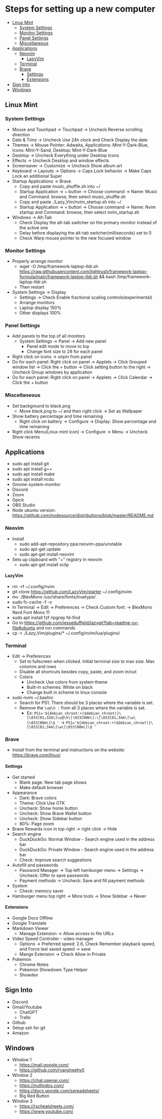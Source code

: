 # Steps for setting up a new computer

<!-- mtoc-start -->

* [Linux Mint](#linux-mint)
  * [System Settings](#system-settings)
  * [Monitor Settings](#monitor-settings)
  * [Panel Settings](#panel-settings)
  * [Miscellaneous](#miscellaneous)
* [Applications](#applications)
  * [Neovim](#neovim)
    * [LazyVim](#lazyvim)
  * [Terminal](#terminal)
  * [Brave](#brave)
    * [Settings](#settings)
    * [Extensions](#extensions)
* [Sign Into](#sign-into)
* [Windows](#windows)

<!-- mtoc-end -->

## Linux Mint

### System Settings
- Mouse and Touchpad -> Touchpad -> Uncheck Reverse scrolling direction
- Date & Time -> Uncheck Use 24h clock and Check Display the date
- Themes -> Mouse Pointer: Adwaita, Applications: Mint-Y-Dark-Blue, Icons: Mint-Y-Sand, Desktop: Mint-Y-Dark-Blue
- Desktop -> Uncheck Everything under Desktop Icons
- Effects -> Uncheck Desktop and window effects
- Screensaver -> Customize -> Uncheck Show album art
- Keyboard -> Layouts -> Options -> Caps Lock behavior -> Make Caps Lock an additional Super
- Startup Applications -> Brave
	- Copy and paste music_shuffle.sh into ~/
	- Startup Application -> + button -> Choose command -> Name: Music and Command: browse, then select music_shuffle.sh
	- Copy and paste ./Lazy_Vim/nvim_startup.sh into ~/
	- Startup Application -> + button -> Choose command -> Name: Nvim startup and Command: browse, then select nvim_startup.sh
- Windows -> Alt-Tab
  - Check Display the alt-tab switcher on the primary monitor instead of the active one
  - Delay before displaying the alt-tab switcher(milliseconds) set to 0
  - Check Warp mouse pointer to the new focused window

### Monitor Settings
- Properly arrange monitor
	- wget -O /tmp/framework-laptop-tldr.sh https://raw.githubusercontent.com/lightrush/framework-laptop-formula/main/framework-laptop-tldr.sh && bash /tmp/framework-laptop-tldr.sh
	- Then restart
- System Settings -> Display
	- Settings -> Check Enable fractional scaling controls(experimental)
	- Arrange monitors
	- Laptop display 150%
	- Other displays 100%

### Panel Settings
- Add panels to the top of all monitors
	- System Settings -> Panel -> Add new panel
		- Panel edit mode to move to top
		- Change font size to 28 for each panel
- Right click on icons -> unpin from panel
- Do for each panel: Right click on panel -> Applets -> Click Grouped window list -> Click the + button -> Click setting button to the right -> Uncheck Group windows by application
- Do for each panel: Right click on panel -> Applets -> Click Calendar -> Click the + button

### Miscellaneous
- Set background to black.png
	- Move black.png to ~/ and then right click -> Set as Wallpaper
- Show battery percentage and time remaining
	- Right click on battery -> Configure -> Display: Show percentage and time remaining
- Right click Menu(Linux mint icon) -> Configure -> Menu -> Uncheck Show recents

## Applications
- sudo apt install git
- sudo apt install g++
- sudo apt install make
- sudo apt install ncdu
- Gnome-system-monitor
- Discord
- Zoom
- Gpick
- OBS Studio
- Node ubuntu version: https://github.com/nodesource/distributions/blob/master/README.md

### Neovim
- Install
	- sudo add-apt-repository ppa:neovim-ppa/unstable
	- sudo apt-get update
	- sudo apt-get install neovim
- Sets up clipboard with "+" registry in neovim
	- sudo apt-get install xclip

#### LazyVim
- rm -rf ~/.config/nvim
- git clone https://github.com/LazyVim/starter ~/.config/nvim
- mv ./BlexMono /usr/share/fonts/truetype/
- sudo fc-cache -f -v
- In Terminal -> Edit -> Preferences -> Check Custom font: -> BlexMono Nerd Font Mono 11
- sudo apt install fzf ripgrep fd-find
- Go to https://github.com/jesseduffield/lazygit?tab=readme-ov-file#ubuntu and run commands
- cp -r ./Lazy_Vim/plugins/* ~/.config/nvim/lua/plugins/

### Terminal
- Edit -> Preferences
	- Set to fullscreen when clicked. Initial terminal size to max size. Max columns and rows
	- Disable all shortcuts besides copy, paste, and zoom in/out
	- Colors
		- Uncheck Use colors from system theme
		- Built-in schemes: White on black
		- Change built in scheme to linux console
- sudo nvim ~/.bashrc
  - Search for PS1. There should be 3 places where the variable is set.
  - Remove the `\u@\h :` from all 3 places where the variable is set.
    - Ex: `PS1='${debian_chroot:+($debian_chroot)}\[\033[01;32m\]\u@\h\[\033[00m\]:\[\033[01;34m\]\w\[\033[00m\]\$ '` -> `PS1='${debian_chroot:+($debian_chroot)}\[\033[01;34m\]\w\[\033[00m\]\$ '`

### Brave
- Install from the terminal and instructions on the website: https://brave.com/linux/

#### Settings
- Get started
	- Blank page: New tab page shows
	- Make default browser
- Appearance
	- Dark: Brave colors
	- Theme: Click Use GTK
	- Uncheck: Show home button
	- Uncheck: Show Brave Wallet button
	- Uncheck: Show Sidebar button
	- 80%: Page zoom
- Brave Rewards icon in top right -> right click -> Hide
- Search engine
	- DuckDuckGo: Normal Window - Search engine used in the address bar
	- DuckDuckGo: Private Window - Search engine used in the address bar
	- Check: Improve search suggestions
- Autofill and passwords
	- Password Manager -> Top left hamburger menu -> Settings -> Uncheck: Offer to save passwords
	- Payment methods -> Uncheck: Save and fill payment methods
- System
	- Check: memory saver
- Hamburger menu top right -> More tools -> Show Sidebar -> Never

#### Extensions
- Google Docs Offline
- Google Translate
- Markdown Viewer
	- Manage Extension -> Allow access to file URLs
- Video Speed Controller - video manager
	- Options -> Preferred speed: 2.6, Check Remember playback speed, and Force last saved speed -> save
	- Mange Extension -> Check Allow in Private
- Pokemon
	- Chrome Notes
	- Pokemon Showdown Type Helper
	- Showdex

## Sign Into
- Discord
- Gmail/Youtube
	- ChatGPT
	- Trello
- Github
- Setup ssh for git
- Amazon

## Windows
- Window 1
	- https://mail.google.com/
	- https://github.com/ryansheehy0
- Window 2
	- https://chat.openai.com/
	- https://nulltodos.com/
	- https://docs.google.com/spreadsheets/
	- Big Red Button
- Window 3
	- https://rscheatsheets.com/
	- https://www.youtube.com/
